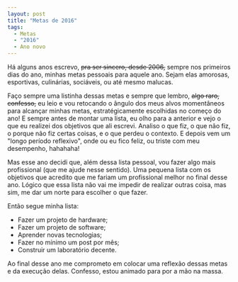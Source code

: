 ```yaml
---
layout: post
title: "Metas de 2016"
tags: 
  - Metas
  - "2016"
  - Ano novo
---
```


Há alguns anos escrevo, <s>pra ser sincero, desde 2006,</s> sempre nos primeiros dias do ano, minhas metas pessoais para aquele ano. Sejam elas amorosas, esportivas, culinárias, sociáveis, ou até mesmo malucas.

<!-- more -->

Faço sempre uma listinha dessas metas e sempre que lembro, <s>algo raro, confesso,</s> eu leio e vou retocando o ângulo dos meus alvos momentâneos para alcançar minhas metas, estratégicamente escolhidas no começo do ano! E sempre antes de montar uma lista, eu olho para a anterior e vejo o que eu realizei dos objetivos que ali escrevi. Analiso o que fiz, o que não fiz, o porque não fiz certas coisas, e o que perdeu o contexto. E depois vem um "longo período reflexivo", onde ou eu fico feliz, ou triste com meu desempenho, hahahaha!

Mas esse ano decidi que, além dessa lista pessoal, vou fazer algo mais profissional (que me ajude nesse sentido). Uma pequena lista com os objetivos que acredito que me fariam um profissional melhor no final desse ano. Lógico que essa lista não vai me impedir de realizar outras coisa, mas sim, me dar um norte para escolher o que fazer.

Então segue minha lista:

* Fazer um projeto de hardware;
* Fazer um projeto de software;
* Aprender novas tecnologias;
* Fazer no mínimo um post por mês;
* Construir um laboratório decente.

Ao final desse ano me comprometo em colocar uma reflexão dessas metas e da execução delas.
Confesso, estou animado para por a mão na massa.

